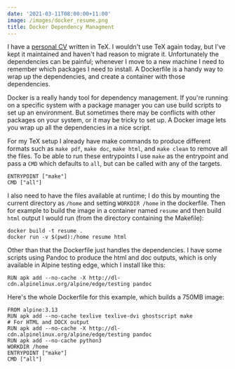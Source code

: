```yaml
---
date: '2021-03-11T08:00:00+11:00'
image: /images/docker_resume.png
title: Docker Dependency Managment
---
```


I have a [personal CV](https://github.com/EdwardJRoss/resume) written in TeX.
I wouldn't use TeX again today, but I've kept it maintained and haven't had reason to migrate it.
Unfortunately the dependencies can be painful; whenever I move to a new machine I need to remember which packages I need to install.
A Dockerfile is a handy way to wrap up the dependencies, and create a container with those dependencies.

Docker is a really handy tool for dependency management.
If you're running on a specific system with a package manager you can use build scripts to set up an environment.
But sometimes there may be conflicts with other packages on your system, or it may be tricky to set up.
A Docker image lets you wrap up all the dependencies in a nice script.

For my TeX setup I already have make commands to produce different formats such as `make pdf`, `make doc`, `make html`, and `make clean` to remove all the files.
To be able to run these entrypoints I use `make` as the entrypoint and pass a `CMD` which defaults to `all`, but can be called with any of the targets.

```
ENTRYPOINT ["make"]
CMD ["all"]
```

I also need to have the files available at runtime; I do this by mounting the current directory as `/home` and setting `WORKDIR /home` in the dockerfile.
Then for example to build the image in a container named `resume` and then build `html` output I would run (from the directory containing the Makefile):

```
docker build -t resume .
docker run -v $(pwd):/home resume html
```

Other than that the Dockerfile just handles the dependencies.
I have some scripts using Pandoc to produce the html and doc outputs, which is only available in Alpine testing edge, which I install like this:

```
RUN apk add --no-cache -X http://dl-cdn.alpinelinux.org/alpine/edge/testing pandoc
```

Here's the whole Dockerfile for this example, which builds a 750MB image:

```
FROM alpine:3.13
RUN apk add --no-cache texlive texlive-dvi ghostscript make
# For HTML and DOCX output
RUN apk add --no-cache -X http://dl-cdn.alpinelinux.org/alpine/edge/testing pandoc
RUN apk add --no-cache python3
WORKDIR /home
ENTRYPOINT ["make"]
CMD ["all"]
```
